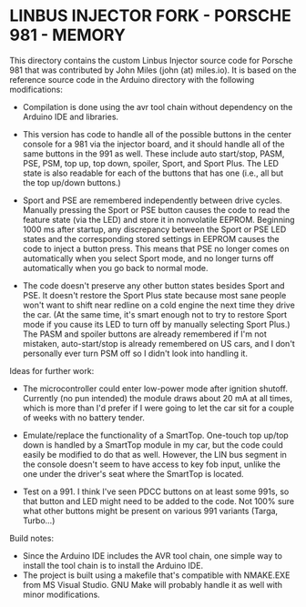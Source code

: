 LINBUS INJECTOR FORK - PORSCHE 981 - MEMORY
===========================================

This directory contains the custom Linbus Injector source code for Porsche 981 that was 
contributed by John Miles (john (at) miles.io).  It is based on the reference source code 
in the Arduino directory with the following modifications:

* Compilation is done using the avr tool chain without dependency on the Arduino IDE and libraries.

* This version has code to handle all of the possible buttons in the center console for a 981 via the injector board, and it should handle all of the same buttons in the 991 as well. These include auto start/stop, PASM, PSE, PSM, top up, top down, spoiler, Sport, and Sport Plus. The LED state is also readable for each of the buttons that has one (i.e., all but the top up/down buttons.)

* Sport and PSE are remembered independently between drive cycles. Manually pressing the Sport or PSE button causes the code to read the feature state (via the LED) and store it in nonvolatile EEPROM. Beginning 1000 ms after startup, any discrepancy between the Sport or PSE LED states and the corresponding stored settings in EEPROM causes the code to inject a button press. This means that PSE no longer comes on automatically when you select Sport mode, and no longer turns off automatically when you go back to normal mode.

* The code doesn't preserve any other button states besides Sport and PSE. It doesn't restore the Sport Plus state because most sane people won't want to shift near redline on a cold engine the next time they drive the car. (At the same time, it's smart enough not to try to restore Sport mode if you cause its LED to turn off by manually selecting Sport Plus.) The PASM and spoiler buttons are already remembered if I'm not mistaken, auto-start/stop is already remembered on US cars, and I don't personally ever turn PSM off so I didn't look into handling it.

Ideas for further work:

* The microcontroller could enter low-power mode after ignition shutoff. Currently (no pun intended) the module draws about 20 mA at all times, which is more than I'd prefer if I were going to let the car sit for a couple of weeks with no battery tender.

* Emulate/replace the functionality of a SmartTop. One-touch top up/top down is handled by a SmartTop module in my car, but the code could easily be modified to do that as well. However, the LIN bus segment in the console doesn't seem to have access to key fob input, unlike the one under the driver's seat where the SmartTop is located.

* Test on a 991. I think I've seen PDCC buttons on at least some 991s, so that button and LED might need to be added to the code. Not 100% sure what other buttons might be present on various 991 variants (Targa, Turbo...) 

Build notes:

*  Since the Arduino IDE includes the AVR tool chain, one simple way to install the tool chain is to install the Arduino IDE.
*  The project is built using a makefile that's compatible with NMAKE.EXE from MS Visual Studio.  GNU Make will probably handle it as well with minor modifications.

 
